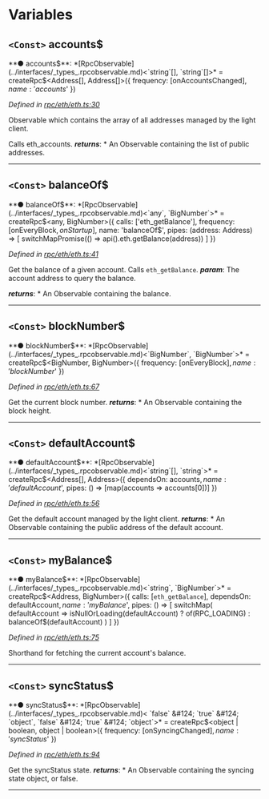 

# Variables

<a id="accounts_"></a>

## `<Const>` accounts$

**● accounts$**: *[RpcObservable](../interfaces/_types_.rpcobservable.md)<`string`[], `string`[]>* =  createRpc$<Address[], Address[]>({
  frequency: [onAccountsChanged$],
  name: 'accounts$'
})

*Defined in [rpc/eth/eth.ts:30](https://github.com/paritytech/js-libs/blob/70247e1/packages/light.js/src/rpc/eth/eth.ts#L30)*

Observable which contains the array of all addresses managed by the light client.

Calls eth_accounts.
*__returns__*: *   An Observable containing the list of public addresses.

___
<a id="balanceof_"></a>

## `<Const>` balanceOf$

**● balanceOf$**: *[RpcObservable](../interfaces/_types_.rpcobservable.md)<`any`, `BigNumber`>* =  createRpc$<any, BigNumber>({
  calls: ['eth_getBalance'],
  frequency: [onEveryBlock$, onStartup$],
  name: 'balanceOf$',
  pipes: (address: Address) => [
    switchMapPromise(() => api().eth.getBalance(address))
  ]
})

*Defined in [rpc/eth/eth.ts:41](https://github.com/paritytech/js-libs/blob/70247e1/packages/light.js/src/rpc/eth/eth.ts#L41)*

Get the balance of a given account. Calls `eth_getBalance`.
*__param__*: The account address to query the balance.

*__returns__*: *   An Observable containing the balance.

___
<a id="blocknumber_"></a>

## `<Const>` blockNumber$

**● blockNumber$**: *[RpcObservable](../interfaces/_types_.rpcobservable.md)<`BigNumber`, `BigNumber`>* =  createRpc$<BigNumber, BigNumber>({
  frequency: [onEveryBlock$],
  name: 'blockNumber$'
})

*Defined in [rpc/eth/eth.ts:67](https://github.com/paritytech/js-libs/blob/70247e1/packages/light.js/src/rpc/eth/eth.ts#L67)*

Get the current block number.
*__returns__*: *   An Observable containing the block height.

___
<a id="defaultaccount_"></a>

## `<Const>` defaultAccount$

**● defaultAccount$**: *[RpcObservable](../interfaces/_types_.rpcobservable.md)<`string`[], `string`>* =  createRpc$<Address[], Address>({
  dependsOn: accounts$,
  name: 'defaultAccount$',
  pipes: () => [map(accounts => accounts[0])]
})

*Defined in [rpc/eth/eth.ts:56](https://github.com/paritytech/js-libs/blob/70247e1/packages/light.js/src/rpc/eth/eth.ts#L56)*

Get the default account managed by the light client.
*__returns__*: *   An Observable containing the public address of the default account.

___
<a id="mybalance_"></a>

## `<Const>` myBalance$

**● myBalance$**: *[RpcObservable](../interfaces/_types_.rpcobservable.md)<`string`, `BigNumber`>* =  createRpc$<Address, BigNumber>({
  calls: [`eth_getBalance`],
  dependsOn: defaultAccount$,
  name: 'myBalance$',
  pipes: () => [
    switchMap(
      defaultAccount =>
        isNullOrLoading(defaultAccount)
          ? of(RPC_LOADING)
          : balanceOf$(defaultAccount)
    )
  ]
})

*Defined in [rpc/eth/eth.ts:75](https://github.com/paritytech/js-libs/blob/70247e1/packages/light.js/src/rpc/eth/eth.ts#L75)*

Shorthand for fetching the current account's balance.

___
<a id="syncstatus_"></a>

## `<Const>` syncStatus$

**● syncStatus$**: *[RpcObservable](../interfaces/_types_.rpcobservable.md)< `false` &#124; `true` &#124; `object`,  `false` &#124; `true` &#124; `object`>* =  createRpc$<object | boolean, object | boolean>({
  frequency: [onSyncingChanged$],
  name: 'syncStatus$'
})

*Defined in [rpc/eth/eth.ts:94](https://github.com/paritytech/js-libs/blob/70247e1/packages/light.js/src/rpc/eth/eth.ts#L94)*

Get the syncStatus state.
*__returns__*: *   An Observable containing the syncing state object, or false.

___

